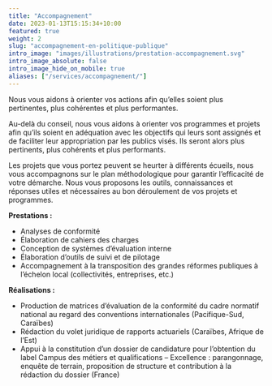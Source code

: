 ```yaml
---
title: "Accompagnement"
date: 2023-01-13T15:15:34+10:00
featured: true
weight: 2
slug: "accompagnement-en-politique-publique"
intro_image: "images/illustrations/prestation-accompagnement.svg"
intro_image_absolute: false
intro_image_hide_on_mobile: true
aliases: ["/services/accompagnement/"]
---
```


Nous vous aidons à orienter vos actions afin qu’elles soient plus pertinentes, plus cohérentes et plus performantes.

<!--more-->

Au-delà du conseil, nous vous aidons à orienter vos programmes et projets afin qu’ils soient en adéquation avec les objectifs qui leurs sont assignés et de faciliter
leur appropriation par les publics visés. Ils seront alors plus pertinents, plus cohérents et plus performants.

Les projets que vous portez peuvent se heurter à différents écueils, nous vous accompagnons sur le  plan méthodologique pour garantir l’efficacité de votre démarche. Nous vous proposons les outils, connaissances et réponses utiles et nécessaires au bon déroulement de vos projets et programmes.

**Prestations :**

* Analyses de conformité
* Élaboration de cahiers des charges
* Conception de systèmes d’évaluation interne
* Élaboration d’outils de suivi et de pilotage
* Accompagnement à la transposition des grandes réformes publiques à l’échelon local (collectivités, entreprises, etc.) 

**Réalisations :**

* Production de matrices d’évaluation de la conformité du cadre normatif national au regard des conventions internationales (Pacifique-Sud, Caraïbes)
* Rédaction du volet juridique de rapports actuariels (Caraïbes, Afrique de l’Est)
* Appui à la constitution d’un dossier de candidature pour l’obtention du label Campus des métiers et qualifications – Excellence : parangonnage, enquête de terrain, proposition de structure et contribution à la rédaction du dossier (France)
